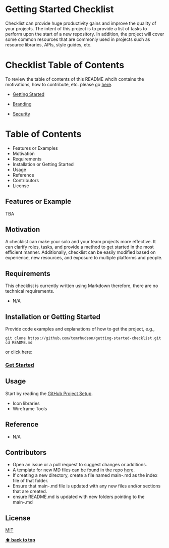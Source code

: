 # Getting Started Checklist

Checklist can provide huge productivity gains and improve the quality of your projects. The intent of this project is to
provide a list of tasks to perform upon the start of a new repository. In addition, the project will cover some common resources that are commonly used in projects such as resource libraries, APIs, style guides, etc.

# Checklist Table of Contents
To review the table of contents of this README whcih contains the motivations,
how to contribute, etc. please go [here](#table-of-contents).


+ [Getting Started](https://github.com/tomrhudson/getting-started-checklist/blob/development/getting-started/main-github.md)

+ [Branding](https://github.com/tomrhudson/getting-started-checklist/blob/development/branding/main-branding.md)
+ [Security](https://github.com/tomrhudson/getting-started-checklist/blob/development/security/main-security.md)

# Table of Contents

+ Features or Examples
+ Motivation
+ Requirements
+ Installation or Getting Started
+ Usage
+ Reference
+ Contributors
+ License

## Features or Example

TBA

## Motivation

A checklist can make your solo and your team projects more effective. It can clarify roles, tasks, and provide a method to
get started in the most efficient manner. Additionally, checklist can be easily modified based on experience, new resources, and
exposure to multiple platforms and people.

## Requirements

This checklist is currently written using Markdown therefore, there are no technical requirements.
+ N/A

## Installation or Getting Started

Provide code examples and explanations of how to get the project, e.g.,

	git clone https://github.com/tomrhudson/getting-started-checklist.git
    cd README.md

or click here:
### [Get Started](https://github.com/tomrhudson/getting-started-checklist/blob/development/getting-started/main-github.md)

## Usage

Start by reading the [GitHub Project Setup](https://github.com/tomrhudson/getting-started-checklist/blob/development/getting-started/main-github.md).

+ Icon libraries
+ Wireframe Tools

## Reference

+ N/A

## Contributors

+ Open an issue or a pull request to suggest changes or additions.
+ A template for new MD files can be found in the repo [here](https://github.com/tomrhudson/getting-started-checklist/blob/development/template.md).
+ If creating a new directory, create a file named main-<folder>.md as the index
  file of that folder.
+ Ensure that main-<folder>.md file is updated with any new files and/or sections
  that are created.
+ ensure README.md is updated with new folders pointing to the main-<folder>.md

## License

[MIT](https://github.com/tomrhudson/getting-started-checklist/blob/master/LICENSE)

**[⬆ back to top](#table-of-contents)**
